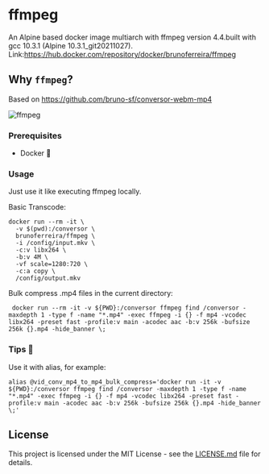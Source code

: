 # ffmpeg

An Alpine based docker image multiarch with ffmpeg version 4.4.built with gcc 10.3.1 (Alpine 10.3.1_git20211027).
Link:https://hub.docker.com/repository/docker/brunoferreira/ffmpeg


Why ``ffmpeg``?
-----------------------
Based on https://github.com/bruno-sf/conversor-webm-mp4

![ffmpeg](https://raw.githubusercontent.com/linuxserver/docker-templates/master/linuxserver.io/img/ffmpeg.png)


### Prerequisites

- Docker 🐋

### Usage

Just use it like executing ffmpeg locally.

Basic Transcode:
```
docker run --rm -it \
  -v $(pwd):/conversor \
  brunoferreira/ffmpeg \
  -i /config/input.mkv \
  -c:v libx264 \
  -b:v 4M \
  -vf scale=1280:720 \
  -c:a copy \
  /config/output.mkv
```

Bulk compress .mp4 files in the current directory:
```
 docker run --rm -it -v ${PWD}:/conversor ffmpeg find /conversor -maxdepth 1 -type f -name "*.mp4" -exec ffmpeg -i {} -f mp4 -vcodec libx264 -preset fast -profile:v main -acodec aac -b:v 256k -bufsize 256k {}.mp4 -hide_banner \;
```

### Tips :thought_balloon:
Use it with alias, for example:
```
alias @vid_conv_mp4_to_mp4_bulk_compress='docker run -it -v ${PWD}:/conversor ffmpeg find /conversor -maxdepth 1 -type f -name "*.mp4" -exec ffmpeg -i {} -f mp4 -vcodec libx264 -preset fast -profile:v main -acodec aac -b:v 256k -bufsize 256k {}.mp4 -hide_banner \;'
```

## License

This project is licensed under the MIT License - see the [LICENSE.md](LICENSE.md) file for details.
